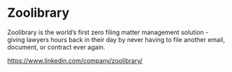 # Zoolibrary

Zoolibrary is the world’s first zero filing matter management solution - giving lawyers hours back in their day by never having to file another email, document, or contract ever again.

https://www.linkedin.com/company/zoolibrary/
